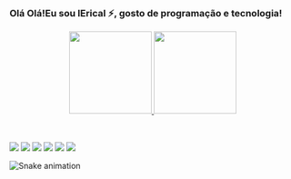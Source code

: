 ### Olá Olá!Eu sou IEricaI ⚡, gosto de programação e tecnologia!
<div align="center">
  <a href="https://github.com/IEricaI">
  <img height="145" src="https://github-readme-stats.vercel.app/api?username=IEricaI&show_icons=true&theme=merko&include_all_commits=true&count_private=true"/>
  <img height="145" src="https://github-readme-stats.vercel.app/api/top-langs/?username=IEricaI&layout=compact&langs_count=7&theme=merko"/>
</div>
<div style="display: inline_block"><br>
 
</div>
  
  ##
 
<div> 
  <a href="https://www.youtube.com/channel/UC_-" target="_blank"><img src="https://img.shields.io/badge/YouTube-FF0000?style=for-the-badge&logo=youtube&logoColor=white" target="_blank"></a>
  <a href="https://instagram.com/Erica.a.r" target="_blank"><img src="https://img.shields.io/badge/-Instagram-%23E4405F?style=for-the-badge&logo=instagram&logoColor=white" target="_blank"></a>
 	<a href="https://www.twitch.tv/IEricaI" target="_blank"><img src="https://img.shields.io/badge/Twitch-9146FF?style=for-the-badge&logo=twitch&logoColor=white" target="_blank"></a>
 <a href="https://discord.gg/wagxzStdcR" target="_blank"><img src="https://img.shields.io/badge/Discord-7289DA?style=for-the-badge&logo=discord&logoColor=white" target="_blank"></a> 
  <a href = "mailto:erika.f56@hotmail.com"><img src="https://img.shields.io/badge/-Hotmail-%23333?style=for-the-badge&logo=hotmail&logoColor=white" target="_blank"></a>
  <a href="https://www.linkedin.com/in/IEricaI" target="_blank"><img src="https://img.shields.io/badge/-LinkedIn-%230077B5?style=for-the-badge&logo=linkedin&logoColor=white" target="_blank"></a> 
 
  ![Snake animation](https://github.com/EricaI/IEricaI/blob/output/github-contribution-grid-snake.svg)
 
</div>
